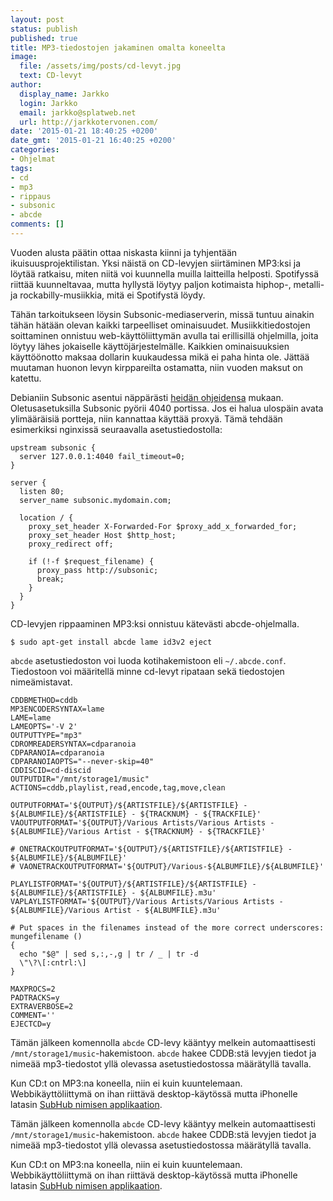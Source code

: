 ```yaml
---
layout: post
status: publish
published: true
title: MP3-tiedostojen jakaminen omalta koneelta
image:
  file: /assets/img/posts/cd-levyt.jpg
  text: CD-levyt
author:
  display_name: Jarkko
  login: Jarkko
  email: jarkko@splatweb.net
  url: http://jarkkotervonen.com/
date: '2015-01-21 18:40:25 +0200'
date_gmt: '2015-01-21 16:40:25 +0200'
categories:
- Ohjelmat
tags:
- cd
- mp3
- rippaus
- subsonic
- abcde
comments: []
---
```

Vuoden alusta päätin ottaa niskasta kiinni ja tyhjentään ikuisuusprojektilistan. Yksi näistä on CD-levyjen siirtäminen MP3:ksi ja löytää ratkaisu, miten niitä voi kuunnella muilla laitteilla helposti. Spotifyssä riittää kuunneltavaa, mutta hyllystä löytyy paljon kotimaista hiphop-, metalli- ja rockabilly-musiikkia, mitä ei Spotifystä löydy.

Tähän tarkoitukseen löysin Subsonic-mediaserverin, missä tuntuu ainakin tähän hätään olevan kaikki tarpeelliset ominaisuudet. Musiikkitiedostojen soittaminen onnistuu web-käyttöliittymän avulla tai erillisillä ohjelmilla, joita löytyy lähes jokaiselle käyttöjärjestelmälle. Kaikkien ominaisuuksien käyttöönotto maksaa dollarin kuukaudessa mikä ei paha hinta ole. Jättää muutaman huonon levyn kirppareilta ostamatta, niin vuoden maksut on katettu.

Debianiin Subsonic asentui näppärästi [heidän ohjeidensa](http://www.subsonic.org/pages/installation.jsp#debian) mukaan. Oletusasetuksilla Subsonic pyörii 4040 portissa. Jos ei halua ulospäin avata ylimääräisiä portteja, niin kannattaa käyttää proxyä. Tämä tehdään esimerkiksi nginxissä seuraavalla asetustiedostolla:

```
upstream subsonic {
  server 127.0.0.1:4040 fail_timeout=0;
}

server {
  listen 80;
  server_name subsonic.mydomain.com;

  location / {
    proxy_set_header X-Forwarded-For $proxy_add_x_forwarded_for;
    proxy_set_header Host $http_host;
    proxy_redirect off;

    if (!-f $request_filename) {
      proxy_pass http://subsonic;
      break;
    }
  }
}
```

CD-levyjen rippaaminen MP3:ksi onnistuu kätevästi abcde-ohjelmalla.

```
$ sudo apt-get install abcde lame id3v2 eject
```

`abcde` asetustiedoston voi luoda kotihakemistoon eli `~/.abcde.conf`. Tiedostoon voi määritellä minne cd-levyt ripataan sekä tiedostojen nimeämistavat.

```
CDDBMETHOD=cddb
MP3ENCODERSYNTAX=lame
LAME=lame
LAMEOPTS='-V 2'
OUTPUTTYPE="mp3"
CDROMREADERSYNTAX=cdparanoia
CDPARANOIA=cdparanoia
CDPARANOIAOPTS="--never-skip=40"
CDDISCID=cd-discid
OUTPUTDIR="/mnt/storage1/music"
ACTIONS=cddb,playlist,read,encode,tag,move,clean

OUTPUTFORMAT='${OUTPUT}/${ARTISTFILE}/${ARTISTFILE} - ${ALBUMFILE}/${ARTISTFILE} - ${TRACKNUM} - ${TRACKFILE}'
VAOUTPUTFORMAT='${OUTPUT}/Various Artists/Various Artists - ${ALBUMFILE}/Various Artist - ${TRACKNUM} - ${TRACKFILE}'

# ONETRACKOUTPUTFORMAT='${OUTPUT}/${ARTISTFILE}/${ARTISTFILE} - ${ALBUMFILE}/${ALBUMFILE}'
# VAONETRACKOUTPUTFORMAT='${OUTPUT}/Various-${ALBUMFILE}/${ALBUMFILE}'

PLAYLISTFORMAT='${OUTPUT}/${ARTISTFILE}/${ARTISTFILE} - ${ALBUMFILE}/${ARTISTFILE} - ${ALBUMFILE}.m3u'
VAPLAYLISTFORMAT='${OUTPUT}/Various Artists/Various Artists - ${ALBUMFILE}/Various Artist - ${ALBUMFILE}.m3u'

# Put spaces in the filenames instead of the more correct underscores:
mungefilename ()
{
  echo "$@" | sed s,:,-,g | tr / _ | tr -d
  \"\?\[:cntrl:\]
}

MAXPROCS=2
PADTRACKS=y
EXTRAVERBOSE=2
COMMENT=''
EJECTCD=y
```

Tämän jälkeen komennolla `abcde` CD-levy kääntyy melkein automaattisesti `/mnt/storage1/music`-hakemistoon. `abcde` hakee CDDB:stä levyjen tiedot ja nimeää mp3-tiedostot yllä olevassa asetustiedostossa määrätyllä tavalla.

Kun CD:t on MP3:na koneella, niin ei kuin kuuntelemaan. Webbikäyttöliittymä on ihan riittävä desktop-käytössä mutta iPhonelle latasin [SubHub nimisen applikaation](https://itunes.apple.com/us/app/subhub/id665005634?mt=8).

Tämän jälkeen komennolla `abcde` CD-levy kääntyy melkein automaattisesti `/mnt/storage1/music`-hakemistoon. `abcde` hakee CDDB:stä levyjen tiedot ja nimeää mp3-tiedostot yllä olevassa asetustiedostossa määrätyllä tavalla.

Kun CD:t on MP3:na koneella, niin ei kuin kuuntelemaan. Webbikäyttöliittymä on ihan riittävä desktop-käytössä mutta iPhonelle latasin [SubHub nimisen applikaation](https://itunes.apple.com/us/app/subhub/id665005634?mt=8).
